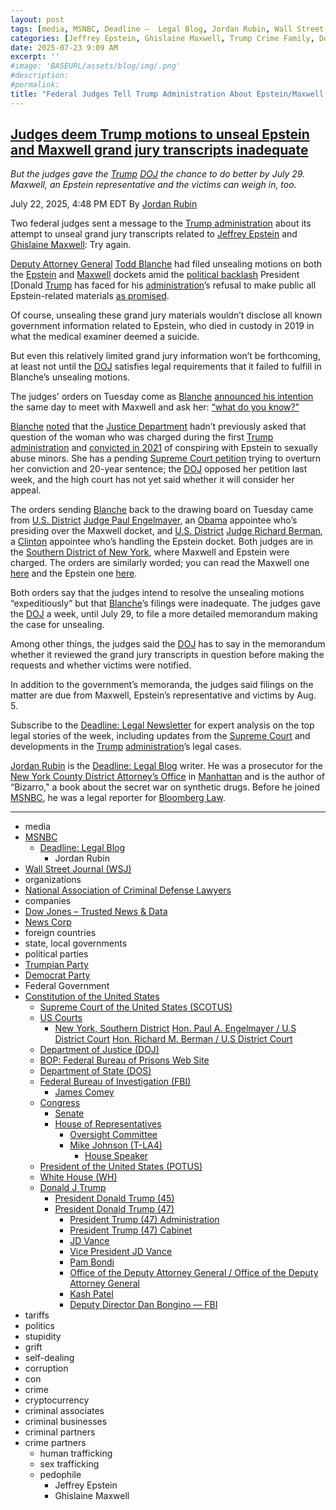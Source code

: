 ```yaml
---
layout: post
tags: [media, MSNBC, Deadline –  Legal Blog, Jordan Rubin, Wall Street Journal (WSJ), organizations, National Association of Criminal Defense Lawyers, companies, Dow Jones – Trusted News & Data, News Corp, foreign countries, state local governments, political parties, Trumpian Party, Democrat Party, Federal Government, Constitution of the United States, Supreme Court of the United States (SCOTUS), US Courts, New York Southern District, Hon. Paul A. Engelmayer / U.S District Court, Hon. Richard M. Berman / U.S District Court, Department of Justice (DOJ), BOP –  Federal Bureau of Prisons Web Site, Department of State (DOS), Federal Bureau of Investigation (FBI), James Comey, Congress, Senate, House of Representatives, Oversight Committee, Mike Johnson (T-LA4), House Speaker, President of the United States (POTUS), White House (WH), Donald J Trump, President Donald Trump (45), President Donald Trump (47), President Trump (47) Administration, President Trump (47) Cabinet, JD Vance, Vice President JD Vance, Pam Bondi, Office of the Deputy Attorney General / Office of the Deputy Attorney General, Kash Patel, Deputy Director Dan Bongino — FBI, tariffs, politics, stupidity, grift, self-dealing, corruption, con, crime, cryptocurrency, criminal associates, criminal businesses, criminal partners, crime partners, human trafficking, sex trafficking, pedophile, Jeffrey Epstein, Ghislaine Maxwell]
categories: [Jeffrey Epstein, Ghislaine Maxwell, Trump Crime Family, Donald Trump]
date: 2025-07-23 9:09 AM
excerpt: ''
#image: 'BASEURL/assets/blog/img/.png'
#description:
#permalink:
title: "Federal Judges Tell Trump Administration About Epstein/Maxwell Grand Jury Files Release: Try Again"
---
```



## [Judges deem Trump motions to unseal Epstein and Maxwell grand jury transcripts inadequate](https://www.msnbc.com/deadline-white-house/deadline-legal-blog/epstein-grand-jury-transcripts-maxwell-trump-motions-judges-rcna220298)

*But the judges gave the [Trump](https://www.donaldjtrump.com/) [DOJ](https://www.justice.gov/) the chance to do better by July 29. Maxwell, an Epstein representative and the victims can weigh in, too.*

July 22, 2025, 4:48 PM EDT
By [Jordan Rubin](https://www.msnbc.com/author/jordan-rubin-ncpn1301611)

Two federal judges sent a message to the [Trump administration](https://www.msnbc.com/deadline-white-house/deadline-legal-blog/trump-ordered-fix-another-illegal-removal-immigrant-rcna214808) about its attempt to unseal grand jury transcripts related to [Jeffrey Epstein](https://www.msnbc.com/deadline-white-house/deadline-legal-blog/wall-street-journal-trump-epstein-lawsuit-rcna219968?icid=latestpost_bot) and [Ghislaine Maxwell](https://www.msnbc.com/deadline-white-house/deadline-legal-blog/supreme-court-ghislaine-maxwell-appeal-epstein-trump-rcna220042): Try again.

[Deputy Attorney General](https://www.justice.gov/dag) [Todd Blanche](https://www.msnbc.com/deadline-white-house/deadline-legal-blog/trump-hush-money-trial-witness-testimony-takeaways-rcna149542) had filed unsealing motions on both the [Epstein](https://storage.courtlistener.com/recap/gov.uscourts.nysd.518649/gov.uscourts.nysd.518649.61.0_4.pdf) and [Maxwell](https://storage.courtlistener.com/recap/gov.uscourts.nysd.539612/gov.uscourts.nysd.539612.785.0_2.pdf) dockets amid the [political backlash](https://www.pbs.org/newshour/politics/what-to-know-about-the-maga-faithfuls-anger-over-trump-and-the-epstein-case) President [Donald [Trump](https://www.donaldjtrump.com/) has faced for his [administration](https://www.whitehouse.gov/administration/)’s refusal to make public all Epstein-related materials [as promised](https://abcnews.go.com/Politics/trump-jeffrey-epstein-years-including-2024-campaign-trail/story?id=123778541).

Of course, unsealing these grand jury materials wouldn’t disclose all known government information related to Epstein, who died in custody in 2019 in what the medical examiner deemed a suicide.

But even this relatively limited grand jury information won’t be forthcoming, at least not until the [DOJ](https://www.justice.gov/) satisfies legal requirements that it failed to fulfill in Blanche’s unsealing motions.

The judges' orders on Tuesday come as [Blanche](https://www.justice.gov/dag) [announced his intention](https://www.msnbc.com/deadline-white-house/deadline-legal-blog/ghislaine-maxwell-blanche-meeting-doj-epstein-trump-rcna220219) the same day to meet with Maxwell and ask her: [“what do you know?”](https://x.com/DAGToddBlanche/status/1947623916538617946)

[Blanche](https://www.justice.gov/dag) [noted](https://x.com/DAGToddBlanche/status/1947623916538617946) that the [Justice Department](https://www.justice.gov/) hadn’t previously asked that question of the woman who was charged during the first [Trump](https://www.donaldjtrump.com/) [administration](https://www.whitehouse.gov/administration/) and [convicted in 2021](https://www.justice.gov/usao-sdny/pr/statement-us-attorney-damian-williams-verdict-us-v-ghislaine-maxwell) of conspiring with Epstein to sexually abuse minors. She has a pending [Supreme Court petition](https://www.msnbc.com/deadline-white-house/deadline-legal-blog/supreme-court-ghislaine-maxwell-appeal-epstein-trump-rcna220042) trying to overturn her conviction and 20-year sentence; the [DOJ](https://www.justice.gov/) opposed her petition last week, and the high court has not yet said whether it will consider her appeal.

The orders sending [Blanche](https://www.justice.gov/dag) back to the drawing board on Tuesday came from [U.S. District](https://nysd.uscourts.gov/) [Judge Paul Engelmayer](https://nysd.uscourts.gov/hon-paul-engelmayer), an [Obama](https://obamawhitehouse.archives.gov/) appointee who’s presiding over the Maxwell docket, and [U.S. District](https://nysd.uscourts.gov/) [Judge Richard Berman](https://www.nysd.uscourts.gov/hon-richard-m-berman), a [Clinton](https://clintonwhitehouse4.archives.gov/) appointee who’s handling the Epstein docket. Both judges are in the [Southern District of New York](https://www.justice.gov/usao-sdny), where Maxwell and Epstein were charged. The orders are similarly worded; you can read the Maxwell one [here](https://storage.courtlistener.com/recap/gov.uscourts.nysd.539612/gov.uscourts.nysd.539612.789.0.pdf) and the Epstein one [here](https://storage.courtlistener.com/recap/gov.uscourts.nysd.518649/gov.uscourts.nysd.518649.63.0.pdf).

Both orders say that the judges intend to resolve the unsealing motions “expeditiously” but that [Blanche](https://www.justice.gov/dag)’s filings were inadequate. The judges gave the [DOJ](https://www.justice.gov/) a week, until July 29, to file a more detailed memorandum making the case for unsealing.

Among other things, the judges said the [DOJ](https://www.justice.gov/) has to say in the memorandum whether it reviewed the grand jury transcripts in question before making the requests and whether victims were notified.

In addition to the government’s memoranda, the judges said filings on the matter are due from Maxwell, Epstein’s representative and victims by Aug. 5.

Subscribe to the [Deadline: Legal Newsletter](https://link.msnbc.com/join/5ck/msnbc-deadlinelegal-signup-inline) for expert analysis on the top legal stories of the week, including updates from the [Supreme Court](https://www.supremecourt.gov/) and developments in the [Trump](https://www.donaldjtrump.com/) [administration](https://www.whitehouse.gov/administration/)’s legal cases.

[Jordan Rubin](https://www.msnbc.com/author/jordan-rubin-ncpn1301611) is the [Deadline: Legal Blog](https://www.msnbc.com/deadline-white-house) writer. He was a prosecutor for the [New York County District Attorney’s Office](https://manhattanda.org/) in [Manhattan](https://manhattanda.org/) and is the author of “Bizarro," a book about the secret war on synthetic drugs. Before he joined [MSNBC](https://www.msnbc.com/), he was a legal reporter for [Bloomberg Law](https://pro.bloomberglaw.com/).

----
- media
- [MSNBC](https://www.msnbc.com/)
    - [Deadline: Legal Blog](https://www.msnbc.com/deadline-white-house)
        - Jordan Rubin
- [Wall Street Journal (WSJ)](https://www.wsj.com/)
- organizations 
- [National Association of Criminal Defense Lawyers](https://www.nacdl.org/)
- companies
- [Dow Jones – Trusted News & Data](https://www.dowjones.com/)
- [News Corp](http://newscorp.com/)
- foreign countries 
- state, local governments
- political parties 
- [Trumpian Party](https://www.gop.com/)
- [Democrat Party](https://www.democrats.org/)
- Federal Government 
- [Constitution of the United States](https://constitution.congress.gov/)
    - [Supreme Court of the United States (SCOTUS)](https://www.supremecourt.gov/)
    - [US Courts](https://www.uscourts.gov/)
        - [New York, Southern District](https://www.justice.gov/usao-sdny)
[Hon. Paul A. Engelmayer / U.S District Court](https://nysd.uscourts.gov/hon-paul-engelmayer)
[Hon. Richard M. Berman / U.S District Court](https://www.nysd.uscourts.gov/hon-richard-m-berman)
    - [Department of Justice (DOJ)](https://www.justice.gov/)
    - [BOP: Federal Bureau of Prisons Web Site](https://www.bop.gov/)
    - [Department of State (DOS)](https://www.state.gov/)
    - [Federal Bureau of Investigation (FBI)](https://www.fbi.gov/)
        - [James Comey](https://www.fbi.gov/history/directors/james-b-comey)
    - [Congress](https://www.congress.gov/)
        - [Senate](https://www.senate.gov/)
        - [House of Representatives](https://www.house.gov/)
            - [Oversight Committee](https://oversight.house.gov/)
            - [Mike Johnson (T-LA4)](https://mikejohnson.house.gov/)
                - [House Speaker](https://www.speaker.gov/) 
    - [President of the United States (POTUS)](https://www.whitehouse.gov/)
    - [White House (WH)](https://www.whitehouse.gov/)
    - [Donald J Trump](https://www.donaldjtrump.com/)
        - [President Donald Trump (45)](https://trumpwhitehouse.archives.gov/)
        - [President Donald Trump (47)](https://www.whitehouse.gov/administration/donald-j-trump/)
            - [President Trump (47) Administration](https://www.whitehouse.gov/administration/)
            - [President Trump (47) Cabinet](https://www.whitehouse.gov/administration/the-cabinet/)
            - [JD Vance](https://www.linkedin.com/in/jd-vance-770a9047/)
            - [Vice President JD Vance](https://www.whitehouse.gov/administration/jd-vance/)
            - [Pam Bondi](https://www.justice.gov/ag/staff-profile/meet-attorney-general)
            - [Office of the Deputy Attorney General / Office of the Deputy Attorney General](https://www.justice.gov/dag)
            - [Kash Patel](https://www.fbi.gov/about/leadership-and-structure/director-patel)
            - [Deputy Director Dan Bongino — FBI](https://www.fbi.gov/about/leadership-and-structure/deputy-director-dan-bongino)
- tariffs
- politics
- stupidity
- grift
- self-dealing
- corruption
- con
- crime
- cryptocurrency 
- criminal associates
- criminal businesses
- criminal partners
- crime partners
    - human trafficking 
    - sex trafficking 
    - pedophile 
        - Jeffrey Epstein 
        - Ghislaine Maxwell
